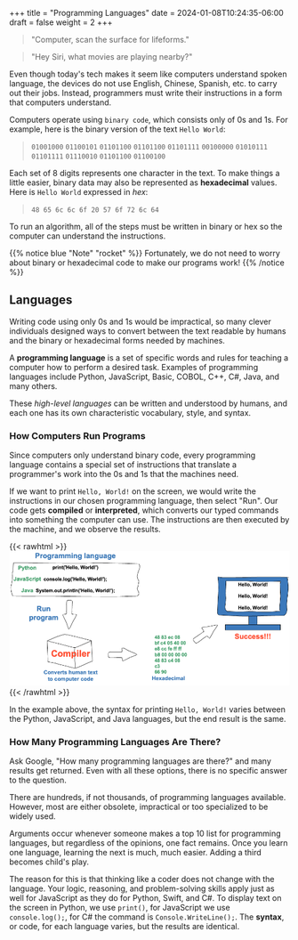 +++
title = "Programming Languages"
date = 2024-01-08T10:24:35-06:00
draft = false
weight = 2
+++

   > "Computer, scan the surface for lifeforms."

   > "Hey Siri, what movies are playing nearby?"

Even though today's tech makes it seem like computers understand spoken language, the devices do not use English, Chinese, Spanish, etc. to carry out their jobs. Instead, programmers must write their instructions in a form that computers understand.

Computers operate using `binary code`, which consists only of 0s and 1s. For example, here is the binary version of the text `Hello World`:

   > `01001000` `01100101` `01101100` `01101100` `01101111` `00100000` `01010111` `01101111` `01110010` `01101100` `01100100`

Each set of 8 digits represents one character in the text.
To make things a little easier, binary data may also be represented as **hexadecimal** values. Here is `Hello World` expressed in _hex_:

   > `48 65 6c 6c 6f 20 57 6f 72 6c 64`

To run an algorithm, all of the steps must be written in binary or hex so the computer can understand the instructions.

{{% notice blue "Note" "rocket" %}} 
 Fortunately, we do not need to worry about binary or hexadecimal code to make our programs work!
{{% /notice %}}

## Languages

Writing code using only 0s and 1s would be impractical, so many clever individuals designed ways to convert between the text readable by humans and the binary or hexadecimal forms needed by machines.

A **programming language** is a set of specific words and rules for teaching a computer how to perform a desired task. Examples of programming languages include Python, JavaScript, Basic, COBOL, C++, C#, Java, and many others.

These _high-level languages_ can be written and understood by humans, and each one has its own characteristic vocabulary, style, and syntax.

### How Computers Run Programs

Since computers only understand binary code, every programming language contains a special set of instructions that translate a programmer's work into the 0s and 1s that the machines need.

If we want to print `Hello, World!` on the screen, we would write the instructions in our chosen programming language, then select "Run". Our code gets **compiled** or **interpreted**, which converts our typed commands into something the computer can use. The instructions are then executed by the machine, and we observe the results.

{{< rawhtml >}}
   <img src="../images/Compiler.png" alt="diagram of code moving from IDE to compiler to Hexadecimal to monitor"  />
{{< /rawhtml >}}

In the example above, the syntax for printing `Hello, World!` varies between the Python, JavaScript, and Java languages, but the end result is the same.

### How Many Programming Languages Are There?

Ask Google, "How many programming languages are there?" and many results get returned. Even with all these options, there is no specific answer to the question.

There are hundreds, if not thousands, of programming languages available. However, most are either obsolete, impractical or too specialized to be widely used.

Arguments occur whenever someone makes a top 10 list for programming languages, but regardless of the opinions, one fact remains. Once you learn one language, learning the next is much, much easier. Adding a third becomes child's play.

The reason for this is that thinking like a coder does not change with the language. Your logic, reasoning, and problem-solving skills apply just as well for JavaScript as they do for Python, Swift, and C#. To display text on the screen in Python, we use `print()`, for JavaScript we use `console.log();`, for C# the command is `Console.WriteLine();`. The **syntax**, or code, for each language varies, but the results are identical.

